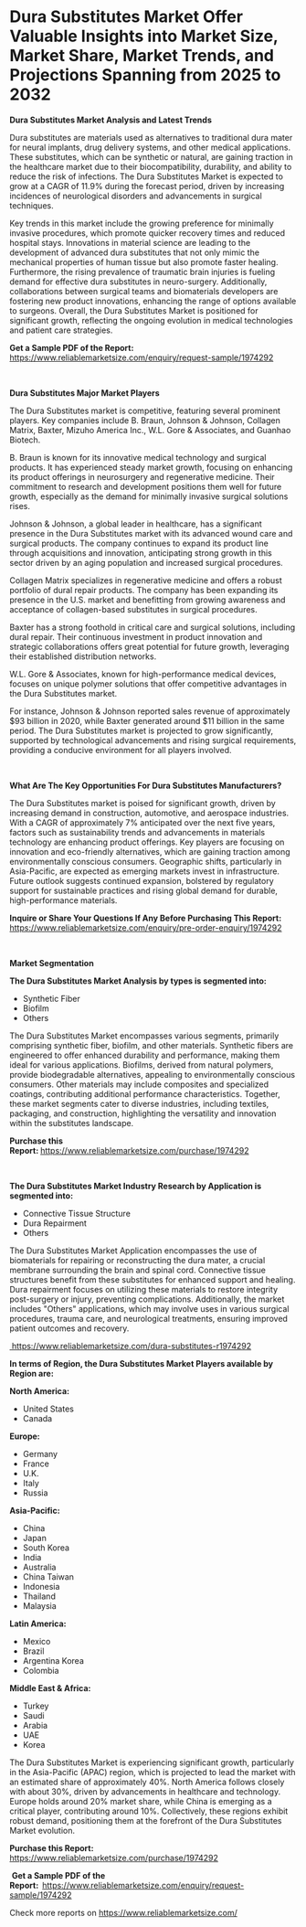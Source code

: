 <p><h1>Dura Substitutes Market Offer Valuable Insights into Market Size, Market Share, Market Trends, and Projections Spanning from 2025 to 2032</h1></p><p><strong>Dura Substitutes Market Analysis and Latest Trends</strong></p>
<p><p>Dura substitutes are materials used as alternatives to traditional dura mater for neural implants, drug delivery systems, and other medical applications. These substitutes, which can be synthetic or natural, are gaining traction in the healthcare market due to their biocompatibility, durability, and ability to reduce the risk of infections. The Dura Substitutes Market is expected to grow at a CAGR of 11.9% during the forecast period, driven by increasing incidences of neurological disorders and advancements in surgical techniques.</p><p>Key trends in this market include the growing preference for minimally invasive procedures, which promote quicker recovery times and reduced hospital stays. Innovations in material science are leading to the development of advanced dura substitutes that not only mimic the mechanical properties of human tissue but also promote faster healing. Furthermore, the rising prevalence of traumatic brain injuries is fueling demand for effective dura substitutes in neuro-surgery. Additionally, collaborations between surgical teams and biomaterials developers are fostering new product innovations, enhancing the range of options available to surgeons. Overall, the Dura Substitutes Market is positioned for significant growth, reflecting the ongoing evolution in medical technologies and patient care strategies.</p></p>
<p><strong>Get a Sample PDF of the Report:&nbsp;</strong> <a href="https://www.reliablemarketsize.com/enquiry/request-sample/1974292?utm_campaign=3072&utm_medium=2&utm_source=Github&utm_content=ia&utm_term=05032025&utm_id=dura-substitutes">https://www.reliablemarketsize.com/enquiry/request-sample/1974292</a></p>
<p>&nbsp;</p>
<p><strong>Dura Substitutes Major Market Players</strong></p>
<p><p>The Dura Substitutes market is competitive, featuring several prominent players. Key companies include B. Braun, Johnson & Johnson, Collagen Matrix, Baxter, Mizuho America Inc., W.L. Gore & Associates, and Guanhao Biotech. </p><p>B. Braun is known for its innovative medical technology and surgical products. It has experienced steady market growth, focusing on enhancing its product offerings in neurosurgery and regenerative medicine. Their commitment to research and development positions them well for future growth, especially as the demand for minimally invasive surgical solutions rises.</p><p>Johnson & Johnson, a global leader in healthcare, has a significant presence in the Dura Substitutes market with its advanced wound care and surgical products. The company continues to expand its product line through acquisitions and innovation, anticipating strong growth in this sector driven by an aging population and increased surgical procedures.</p><p>Collagen Matrix specializes in regenerative medicine and offers a robust portfolio of dural repair products. The company has been expanding its presence in the U.S. market and benefitting from growing awareness and acceptance of collagen-based substitutes in surgical procedures.</p><p>Baxter has a strong foothold in critical care and surgical solutions, including dural repair. Their continuous investment in product innovation and strategic collaborations offers great potential for future growth, leveraging their established distribution networks.</p><p>W.L. Gore & Associates, known for high-performance medical devices, focuses on unique polymer solutions that offer competitive advantages in the Dura Substitutes market.</p><p>For instance, Johnson & Johnson reported sales revenue of approximately $93 billion in 2020, while Baxter generated around $11 billion in the same period. The Dura Substitutes market is projected to grow significantly, supported by technological advancements and rising surgical requirements, providing a conducive environment for all players involved.</p></p>
<p>&nbsp;</p>
<p><strong>What Are The Key Opportunities For Dura Substitutes Manufacturers?</strong></p>
<p><p>The Dura Substitutes market is poised for significant growth, driven by increasing demand in construction, automotive, and aerospace industries. With a CAGR of approximately 7% anticipated over the next five years, factors such as sustainability trends and advancements in materials technology are enhancing product offerings. Key players are focusing on innovation and eco-friendly alternatives, which are gaining traction among environmentally conscious consumers. Geographic shifts, particularly in Asia-Pacific, are expected as emerging markets invest in infrastructure. Future outlook suggests continued expansion, bolstered by regulatory support for sustainable practices and rising global demand for durable, high-performance materials.</p></p>
<p><strong>Inquire or Share Your Questions If Any Before Purchasing This Report:</strong> <a href="https://www.reliablemarketsize.com/enquiry/pre-order-enquiry/1974292?utm_campaign=3072&utm_medium=2&utm_source=Github&utm_content=ia&utm_term=05032025&utm_id=dura-substitutes">https://www.reliablemarketsize.com/enquiry/pre-order-enquiry/1974292</a></p>
<p>&nbsp;</p>
<p><strong>Market Segmentation</strong></p>
<p><strong>The Dura Substitutes Market Analysis by types is segmented into:</strong></p>
<p><ul><li>Synthetic Fiber</li><li>Biofilm</li><li>Others</li></ul></p>
<p><p>The Dura Substitutes Market encompasses various segments, primarily comprising synthetic fiber, biofilm, and other materials. Synthetic fibers are engineered to offer enhanced durability and performance, making them ideal for various applications. Biofilms, derived from natural polymers, provide biodegradable alternatives, appealing to environmentally conscious consumers. Other materials may include composites and specialized coatings, contributing additional performance characteristics. Together, these market segments cater to diverse industries, including textiles, packaging, and construction, highlighting the versatility and innovation within the substitutes landscape.</p></p>
<p><strong>Purchase this Report:&nbsp;</strong><a href="https://www.reliablemarketsize.com/purchase/1974292?utm_campaign=3072&utm_medium=2&utm_source=Github&utm_content=ia&utm_term=05032025&utm_id=dura-substitutes">https://www.reliablemarketsize.com/purchase/1974292</a></p>
<p>&nbsp;</p>
<p><strong>The Dura Substitutes Market Industry Research by Application is segmented into:</strong></p>
<p><ul><li>Connective Tissue Structure</li><li>Dura Repairment</li><li>Others</li></ul></p>
<p><p>The Dura Substitutes Market Application encompasses the use of biomaterials for repairing or reconstructing the dura mater, a crucial membrane surrounding the brain and spinal cord. Connective tissue structures benefit from these substitutes for enhanced support and healing. Dura repairment focuses on utilizing these materials to restore integrity post-surgery or injury, preventing complications. Additionally, the market includes "Others" applications, which may involve uses in various surgical procedures, trauma care, and neurological treatments, ensuring improved patient outcomes and recovery.</p></p>
<p><a href="https://www.reliablemarketsize.com/dura-substitutes-r1974292?utm_campaign=3072&utm_medium=2&utm_source=Github&utm_content=ia&utm_term=05032025&utm_id=dura-substitutes">&nbsp;https://www.reliablemarketsize.com/dura-substitutes-r1974292</a></p>
<p><strong>In terms of Region, the Dura Substitutes Market Players available by Region are:</strong></p>
<p>
    <p> <strong> North America: </strong>
        <ul>
            <li>United States</li>
            <li>Canada</li>
        </ul>
        </p> 
    <p> <strong> Europe: </strong>
        <ul>
            <li>Germany</li>
            <li>France</li>
            <li>U.K.</li>
            <li>Italy</li>
            <li>Russia</li>
        </ul>
        </p> 
    <p> <strong> Asia-Pacific: </strong>
        <ul>
            <li>China</li>
            <li>Japan</li>
            <li>South Korea</li>
            <li>India</li>
            <li>Australia</li>
            <li>China Taiwan</li>
            <li>Indonesia</li>
            <li>Thailand</li>
            <li>Malaysia</li>
        </ul>
        </p> 
    <p> <strong> Latin America: </strong>
        <ul>
            <li>Mexico</li>
            <li>Brazil</li>
            <li>Argentina Korea</li>
            <li>Colombia</li>
        </ul>
        </p> 
    <p> <strong> Middle East & Africa: </strong>
        <ul>
            <li>Turkey</li>
            <li>Saudi</li>
            <li>Arabia</li>
            <li>UAE</li>
            <li>Korea</li>
        </ul>
    </p>
    </p>
<p><p>The Dura Substitutes Market is experiencing significant growth, particularly in the Asia-Pacific (APAC) region, which is projected to lead the market with an estimated share of approximately 40%. North America follows closely with about 30%, driven by advancements in healthcare and technology. Europe holds around 20% market share, while China is emerging as a critical player, contributing around 10%. Collectively, these regions exhibit robust demand, positioning them at the forefront of the Dura Substitutes Market evolution. </p></p>
<p><strong>Purchase this Report: </strong><a href="https://www.reliablemarketsize.com/purchase/1974292?utm_campaign=3072&utm_medium=2&utm_source=Github&utm_content=ia&utm_term=05032025&utm_id=dura-substitutes">https://www.reliablemarketsize.com/purchase/1974292</a></p>
<p>&nbsp;<strong>Get a Sample PDF of the Report:&nbsp;&nbsp;</strong><a href="https://www.reliablemarketsize.com/enquiry/request-sample/1974292?utm_campaign=3072&utm_medium=2&utm_source=Github&utm_content=ia&utm_term=05032025&utm_id=dura-substitutes">https://www.reliablemarketsize.com/enquiry/request-sample/1974292</a></p>
<p><strong></strong></p>
<p>Check more reports on <a href="https://www.reliablemarketsize.com/?utm_campaign=3072&utm_medium=2&utm_source=Github&utm_content=ia&utm_term=05032025&utm_id=dura-substitutes">https://www.reliablemarketsize.com/</a></p>